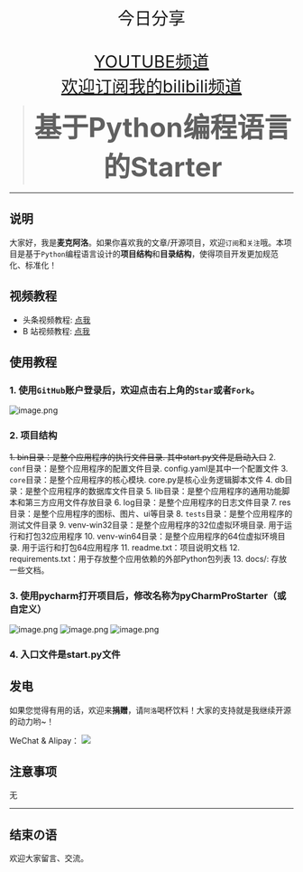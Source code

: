 
<div align="center">
  <img alt="" id="zhh-logo-path" src="https://article.biliimg.com/bfs/article/f64d2c3eaa0bad6350e7c956b56116b05b3d9bf0.png" />
  <div style="margin-top:1.1em;margin-bottom:1.1em;font-size:30px">今日分享</div>
  <div>
    <a href="https://www.youtube.com/channel/UCHDCnROLuwphs9sHHjwGj5g" style="margin-top:1.1em;margin-bottom:1.1em;font-size:30px">YOUTUBE频道</a></br>
    <a href="https://space.bilibili.com/558452474" style="margin-top:1.1em;margin-bottom:1.1em;font-size:30px;">欢迎订阅我的bilibili频道</a>
    <blockquote><b><font id="zhh-article-name" size="30px">基于Python编程语言的Starter</font></b></blockquote>
 </div>
</div>

------

## 说明
大家好，我是**麦克阿洛**。如果你喜欢我的文章/开源项目，欢迎`订阅`和`关注`哦。本项目是基于`Python`编程语言设计的**项目结构**和**目录结构**，使得项目开发更加规范化、标准化！


## 视频教程
* 头条视频教程: [点我](https://www.youtube.com/channel/UCHDCnROLuwphs9sHHjwGj5g)
* B 站视频教程: [点我](https://space.bilibili.com/558452474)


## 使用教程
### 1. 使用`GitHub`账户登录后，欢迎点击右上角的`Star`或者`Fork`。
![image.png](https://tva1.sinaimg.cn/large/a08bbb05ly1h5xbj3o4uxj20hr0brq4b.jpg)


### 2. 项目结构
~~1. bin目录：是整个应用程序的执行文件目录. 其中start.py文件是启动入口~~
2. `conf`目录：是整个应用程序的配置文件目录. config.yaml是其中一个配置文件
3. `core`目录：是整个应用程序的核心模块. core.py是核心业务逻辑脚本文件
4. db目录：是整个应用程序的数据库文件目录
5. lib目录：是整个应用程序的通用功能脚本和第三方应用文件存放目录
6. log目录：是整个应用程序的日志文件目录
7. res目录：是整个应用程序的图标、图片、ui等目录
8. `tests`目录：是整个应用程序的测试文件目录
9. venv-win32目录：是整个应用程序的32位虚拟环境目录. 用于运行和打包32应用程序
10. venv-win64目录：是整个应用程序的64位虚拟环境目录. 用于运行和打包64应用程序
11. readme.txt：项目说明文档
12. requirements.txt：用于存放整个应用依赖的外部Python包列表
13. docs/: 存放一些文档。

### 3. 使用pycharm打开项目后，修改名称为**pyCharmProStarter**（或自定义）
 
![image.png](https://tva1.sinaimg.cn/large/a08bbb05ly1h5xbnh9aauj20oi0i7qap.jpg)
![image.png](https://tva1.sinaimg.cn/large/a08bbb05ly1h5xbnx9tqsj20tr08zmy1.jpg)
![image.png](https://tva1.sinaimg.cn/large/a08bbb05ly1h5xbowv27kj20w9077dgl.jpg)

### 4. 入口文件是start.py文件

## 发电

如果您觉得有用的话，欢迎来**捐赠**，请`阿洛`喝杯饮料！大家的支持就是我继续开源的动力哟~！

WeChat & Alipay： [![](https://github.com/xiuluo211314/Note163Checkin/raw/main/images/pay_tool.png)](https://github.com/xiuluo211314/Note163Checkin/blob/main/images/pay_tool.png)


## 注意事项
无

-------------------------------------------------------------------------------------------------------------------------
## 结束の语 
欢迎大家留言、交流。

